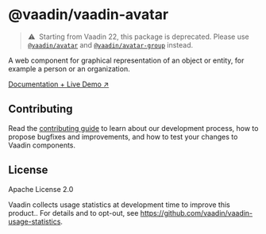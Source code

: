 # @vaadin/vaadin-avatar

> ⚠️&nbsp; Starting from Vaadin 22, this package is deprecated.
> Please use [`@vaadin/avatar`](https://www.npmjs.com/package/@vaadin/avatar)
> and [`@vaadin/avatar-group`](https://www.npmjs.com/package/@vaadin/avatar-group) instead.

A web component for graphical representation of an object or entity, for example a person or an organization.

[Documentation + Live Demo ↗](https://vaadin.com/docs/latest/ds/components/avatar)

## Contributing

Read the [contributing guide](https://vaadin.com/docs/latest/guide/contributing/overview) to learn about our development
process, how to propose bugfixes and improvements, and how to test your changes to Vaadin components.

## License

Apache License 2.0

Vaadin collects usage statistics at development time to improve this product..
For details and to opt-out, see https://github.com/vaadin/vaadin-usage-statistics.
